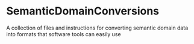 # SemanticDomainConversions
A collection of files and instructions for converting semantic domain data into formats that software tools can easily use
